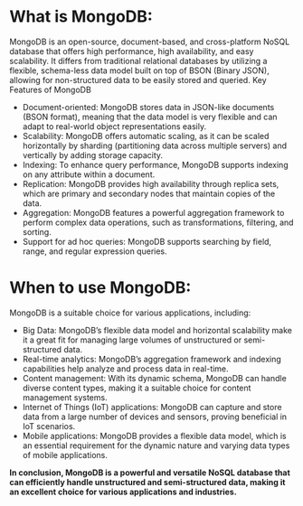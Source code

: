 <div>
<h1>What is MongoDB: </h1>

<p>MongoDB is an open-source, document-based, and cross-platform NoSQL database that offers high performance, high availability, and easy scalability. It differs from traditional relational databases by utilizing a flexible, schema-less data model built on top of BSON (Binary JSON), allowing for non-structured data to be easily stored and queried.
Key Features of MongoDB</p>

<ul>
        <li>Document-oriented: MongoDB stores data in JSON-like documents (BSON format), meaning that the data model is very flexible and can adapt to real-world object representations easily.</li>
        <li> Scalability: MongoDB offers automatic scaling, as it can be scaled horizontally by sharding (partitioning data across multiple servers) and vertically by adding storage capacity.</li>
        <li>Indexing: To enhance query performance, MongoDB supports indexing on any attribute within a document.</li>
        <li>Replication: MongoDB provides high availability through replica sets, which are primary and secondary nodes that maintain copies of the data.</li>
        <li> Aggregation: MongoDB features a powerful aggregation framework to perform complex data operations, such as transformations, filtering, and sorting.</li>
        <li> Support for ad hoc queries: MongoDB supports searching by field, range, and regular expression queries.
    </li>
    </ul>
</div>
       
<div>
    <h1>When to use MongoDB: </h1>
    <p> MongoDB is a suitable choice for various applications, including:</p>

   <ul>
            <li>Big Data: MongoDB’s flexible data model and horizontal scalability make it a great fit for managing large volumes of unstructured or semi-structured data.</li>
            <li>Real-time analytics: MongoDB’s aggregation framework and indexing capabilities help analyze and process data in real-time.</li>
            <li> Content management: With its dynamic schema, MongoDB can handle diverse content types, making it a suitable choice for content management systems.</li>
            <li>Internet of Things (IoT) applications: MongoDB can capture and store data from a large number of devices and sensors, proving beneficial in IoT scenarios. </li>
            <li>Mobile applications: MongoDB provides a flexible data model, which is an essential requirement for the dynamic nature and varying data types of mobile applications. </li>
    </ul>
</div>


<b>In conclusion, MongoDB is a powerful and versatile NoSQL database that can efficiently handle unstructured and semi-structured data, making it an excellent choice for various applications and industries.</b>
